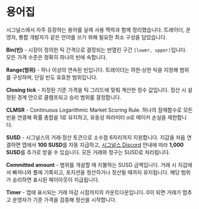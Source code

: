 # 용어집

시그널스에서 자주 등장하는 용어를 실제 사용 맥락과 함께 정리했습니다. 트레이더, 운영자, 통합 개발자가 같은 언어를 쓰기 위해 필요한 최소 구성을 담았습니다.

**Bin(빈)** - 시장이 정의한 틱 간격으로 결정되는 반열린 구간 `[lower, upper)`입니다. 모든 가격 수준은 정확히 하나의 빈에 속합니다.

**Range(범위)** - 하나 이상의 연속된 빈입니다. 트레이더는 하한·상한 틱을 지정해 범위를 구성하며, 단일 빈도 유효한 범위입니다.

**Closing tick** - 지정된 기준 가격을 틱 그리드에 맞춰 계산한 정수 값입니다. 정산 시 설정된 경계 안으로 클램프되고 승리 범위를 결정합니다.

**CLMSR** - Continuous Logarithmic Market Scoring Rule. 하나의 잠재함수로 모든 빈을 연결해 확률 총합을 1로 유지하고, 유동성 파라미터 $\alpha$로 메이커 손실을 제한합니다.

**SUSD** - 시그널스의 거래·정산 토큰으로 소수점 6자리까지 지원합니다. 지갑을 처음 연결하면 앱에서 **100 SUSD**를 자동 지급하고, [시그널스 Discord](https://discord.gg/tUyGDDz8Kt) 안내에 따라 **1,000 SUSD**를 추가로 받을 수 있습니다. 모든 거래와 청구는 SUSD로 처리됩니다.

**Committed amount** - 범위를 개설할 때 지불하는 SUSD 금액입니다. 거래 시 지갑에서 빠져나와 풀에 기록되고, 포지션을 청산하거나 정산될 때까지 유지됩니다. 해당 범위가 승리하면 표시된 페이아웃이 지급됩니다.

**Timer** - 앱에 표시되는 거래 마감 시점까지의 카운트다운입니다. 0이 되면 거래가 멈추고 운영자가 기준 가격을 검증해 정산을 시작합니다.
